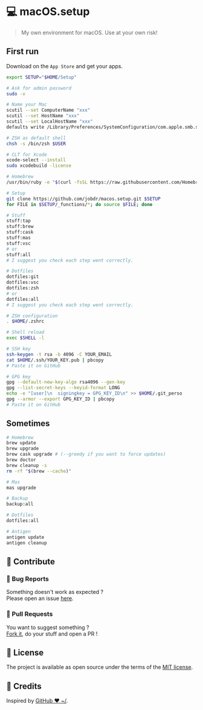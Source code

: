# 💻 macOS.setup

> My own environment for macOS. Use at your own risk!

## First run

Download on the `App Store` and get your apps.

```bash
export SETUP="$HOME/Setup"

# Ask for admin password
sudo -v

# Name your Mac
scutil --set ComputerName "xxx"
scutil --set HostName "xxx"
scutil --set LocalHostName "xxx"
defaults write /Library/Preferences/SystemConfiguration/com.apple.smb.server NetBIOSName -string "xxx"

# ZSH as default shell
chsh -s /bin/zsh $USER

# CLT for Xcode
xcode-select --install
sudo xcodebuild -license

# Homebrew
/usr/bin/ruby -e "$(curl -fsSL https://raw.githubusercontent.com/Homebrew/install/master/install)"

# Setup
git clone https://github.com/jobdr/macos.setup.git $SETUP
for FILE in $SETUP/_functions/*; do source $FILE; done

# Stuff
stuff:tap
stuff:brew
stuff:cask
stuff:mas
stuff:vsc
# or
stuff:all
# I suggest you check each step went correctly.

# Dotfiles
dotfiles:git
dotfiles:vsc
dotfiles:zsh
# or
dotfiles:all
# I suggest you check each step went correctly.

# ZSH configuration
. $HOME/.zshrc

# Shell reload
exec $SHELL -l

# SSH key
ssh-keygen -t rsa -b 4096 -C YOUR_EMAIL
cat $HOME/.ssh/YOUR_KEY.pub | pbcopy
# Paste it on GitHub

# GPG key
gpg --default-new-key-algo rsa4096 --gen-key
gpg --list-secret-keys --keyid-format LONG
echo -e "[user]\n  signingkey = GPG_KEY_ID\n" >> $HOME/.git_perso
gpg --armor --export GPG_KEY_ID | pbcopy
# Paste it on GitHub
```

## Sometimes

```bash
# Homebrew
brew update
brew upgrade
brew cask upgrade # (--greedy if you want to force updates)
brew doctor
brew cleanup -s
rm -rf "$(brew --cache)"

# Mas
mas upgrade

# Backup
backup:all

# Dotfiles
dotfiles:all

# Antigen
antigen update
antigen cleanup
```

## 🙌 Contribute

### 🐛 Bug Reports

Something doesn't work as expected ?
<br>
Please open an issue [here](https://github.com/jobdr/macos.setup/issues).

### 🤝 Pull Requests

You want to suggest something ?
<br>
[Fork it](https://github.com/jobdr/macos.setup/fork), do your stuff and open a PR !

## 📖 License

The project is available as open source under the terms of the [MIT license](./license).

## 🎉 Credits

Inspired by [GitHub ❤ ~/](https://dotfiles.github.io).
